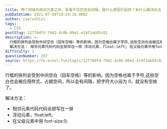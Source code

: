 ```yaml
---
title: 两个同级的相邻元素之间，有看不见的空白间隔，是什么原因引起的？有什么解决办法？
pubDatetime: 2021-07-04T19:24:26.000Z
author: caorushizi
tags:
  - CSS
postSlug: 12770dfd-79d2-4c0b-80e1-e19f3ab85c82
description: >-
  行框的排列会受到中间空白（回车空格）等的影响，因为空格也属于字符,这些空白也会被应用样式，占据空间，所以会有间隔，把字符大小设为0，就没有空格了。
  解决方法： 相邻元素代码代码全部写在一排 浮动元素，float:left; 在父级元素中用font-size:0;
difficulty: 1
questionNumber: 297
source: https://fe.ecool.fun/topic/12770dfd-79d2-4c0b-80e1-e19f3ab85c82
---
```


行框的排列会受到中间空白（回车空格）等的影响，因为空格也属于字符,这些空白也会被应用样式，占据空间，所以会有间隔，把字符大小设为 0，就没有空格了。

解决方法：

- 相邻元素代码代码全部写在一排
- 浮动元素，float:left;
- 在父级元素中用 font-size:0;

